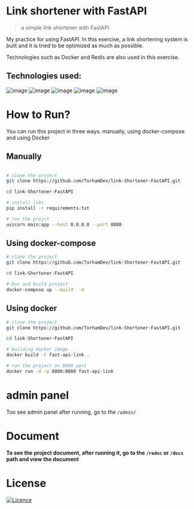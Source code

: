 # Link shortener with FastAPI
> a simple link shortener with FastAPI

My practice for using FastAPI.
In this exercise, a link shortening system is built and it is tried to be optimized as much as possible.

Technologies such as Docker and Redis are also used in this exercise.

## Technologies used:
![image](https://img.shields.io/badge/Python-FFD43B?style=for-the-badge&logo=python&logoColor=blue)
![image](https://img.shields.io/badge/fastapi-109989?style=for-the-badge&logo=FASTAPI&logoColor=white)
![image](https://img.shields.io/badge/redis-CC0000.svg?&style=for-the-badge&logo=redis&logoColor=white)
![image](https://img.shields.io/badge/Docker-2CA5E0?style=for-the-badge&logo=docker&logoColor=white)
![image](https://img.shields.io/badge/MySQL-005C84?style=for-the-badge&logo=mysql&logoColor=white)

# How to Run?
You can run this project in three ways. manually, using docker-compose and using Docker

## Manually
```bash

# clone the project
git clone https://github.com/TorhamDev/link-Shortener-FastAPI.git

cd link-Shortener-FastAPI

# install libs
pip install -r requirements.txt

# run the projct
uvicorn main:app --host 0.0.0.0 --port 8080
```

## Using docker-compose
```bash
# clone the project
git clone https://github.com/TorhamDev/link-Shortener-FastAPI.git

cd link-Shortener-FastAPI

# Run and build project
docker-compose up --build  -d

```


## Using docker 
```bash
# clone the project
git clone https://github.com/TorhamDev/link-Shortener-FastAPI.git

cd link-Shortener-FastAPI

# building docker image
docker build -t fast-api-link .

# run the project on 8080 port
docker run -d -p 8080:8080 fast-api-link
```

# admin panel
Too see admin panel after running, go to the `/admin/`

# Document
**To see the project document, after running it, go to the `/redoc` or `/docs` path and view the document**


# License
[![Licence](https://img.shields.io/github/license/Ileriayo/markdown-badges?style=for-the-badge)](./LICENSE)
